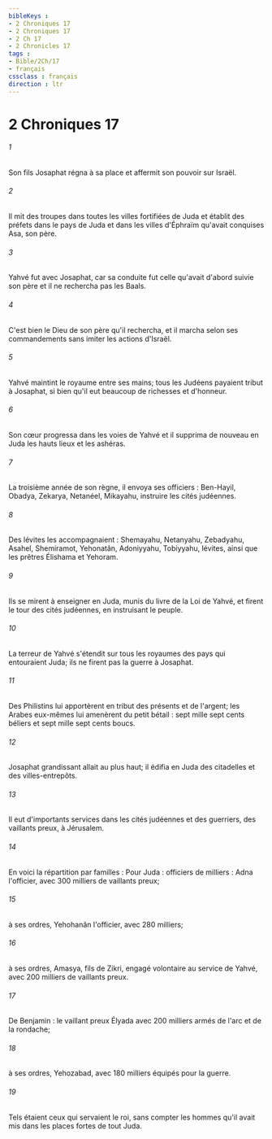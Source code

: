 ```yaml
---
bibleKeys : 
- 2 Chroniques 17
- 2 Chroniques 17
- 2 Ch 17
- 2 Chronicles 17
tags : 
- Bible/2Ch/17
- français
cssclass : français
direction : ltr
---
```


# 2 Chroniques 17

###### 1
Son fils Josaphat régna à sa place et affermit son pouvoir sur Israël. 
###### 2
Il mit des troupes dans toutes les villes fortifiées de Juda et établit des préfets dans le pays de Juda et dans les villes d'Éphraïm qu'avait conquises Asa, son père. 
###### 3
Yahvé fut avec Josaphat, car sa conduite fut celle qu'avait d'abord suivie son père et il ne rechercha pas les Baals. 
###### 4
C'est bien le Dieu de son père qu'il rechercha, et il marcha selon ses commandements sans imiter les actions d'Israël. 
###### 5
Yahvé maintint le royaume entre ses mains; tous les Judéens payaient tribut à Josaphat, si bien qu'il eut beaucoup de richesses et d'honneur. 
###### 6
Son cœur progressa dans les voies de Yahvé et il supprima de nouveau en Juda les hauts lieux et les ashéras. 
###### 7
La troisième année de son règne, il envoya ses officiers : Ben-Hayil, Obadya, Zekarya, Netanéel, Mikayahu, instruire les cités judéennes. 
###### 8
Des lévites les accompagnaient : Shemayahu, Netanyahu, Zebadyahu, Asahel, Shemiramot, Yehonatân, Adoniyyahu, Tobiyyahu, lévites, ainsi que les prêtres Élishama et Yehoram. 
###### 9
Ils se mirent à enseigner en Juda, munis du livre de la Loi de Yahvé, et firent le tour des cités judéennes, en instruisant le peuple. 
###### 10
La terreur de Yahvé s'étendit sur tous les royaumes des pays qui entouraient Juda; ils ne firent pas la guerre à Josaphat. 
###### 11
Des Philistins lui apportèrent en tribut des présents et de l'argent; les Arabes eux-mêmes lui amenèrent du petit bétail : sept mille sept cents béliers et sept mille sept cents boucs. 
###### 12
Josaphat grandissant allait au plus haut; il édifia en Juda des citadelles et des villes-entrepôts. 
###### 13
Il eut d'importants services dans les cités judéennes et des guerriers, des vaillants preux, à Jérusalem. 
###### 14
En voici la répartition par familles : Pour Juda : officiers de milliers : Adna l'officier, avec 300 milliers de vaillants preux; 
###### 15
à ses ordres, Yehohanân l'officier, avec 280 milliers; 
###### 16
à ses ordres, Amasya, fils de Zikri, engagé volontaire au service de Yahvé, avec 200 milliers de vaillants preux. 
###### 17
De Benjamin : le vaillant preux Élyada avec 200 milliers armés de l'arc et de la rondache; 
###### 18
à ses ordres, Yehozabad, avec 180 milliers équipés pour la guerre. 
###### 19
Tels étaient ceux qui servaient le roi, sans compter les hommes qu'il avait mis dans les places fortes de tout Juda. 
